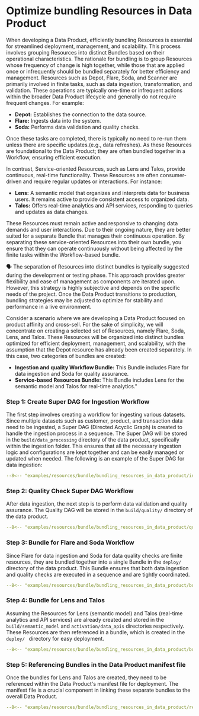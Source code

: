 # Optimize bundling Resources in Data Product

When developing a Data Product, efficiently bundling Resources is essential for streamlined deployment, management, and scalability. This process involves grouping Resources into distinct Bundles based on their operational characteristics. The rationale for bundling is to group Resources whose frequency of change is high together, while those that are applied once or infrequently should be bundled separately for better efficiency and management. Resources such as Depot, Flare, Soda, and Scanner are primarily involved in finite tasks, such as data ingestion, transformation, and validation. These operations are typically one-time or infrequent actions within the broader Data Product lifecycle and generally do not require frequent changes. For example:

- **Depot:** Establishes the connection to the data source.
- **Flare:** Ingests data into the system.
- **Soda:** Performs data validation and quality checks.

Once these tasks are completed, there is typically no need to re-run them unless there are specific updates.(e.g., data refreshes). As these Resources are foundational to the Data Product; they are often bundled together in a Workflow, ensuring efficient execution.

In contrast, Service-oriented Resources, such as Lens and Talos, provide continuous, real-time functionality. These Resources are often consumer-driven and require regular updates or interactions. For instance:

- **Lens:** A semantic model that organizes and interprets data for business users. It remains active to provide consistent access to organized data.
- **Talos:** Offers real-time analytics and API services, responding to queries and updates as data changes.

These Resources must remain active and responsive to changing data demands and user interactions. Due to their ongoing nature, they are better suited for a separate Bundle that manages their continuous operation. By separating these service-oriented Resources into their own bundle, you ensure that they can operate continuously without being affected by the finite tasks within the Workflow-based bundle.

<aside class="callout">
🗣️ The separation of Resources into distinct bundles is typically suggested during the development or testing phase. This approach provides greater flexibility and ease of management as components are iterated upon. However, this strategy is highly subjective and depends on the specific needs of the project. Once the Data Product transitions to production, bundling strategies may be adjusted to optimize for stability and performance in a live environment.
</aside>

Consider a scenario where we are developing a Data Product focused on product affinity and cross-sell. For the sake of simplicity, we will concentrate on creating a selected set of Resources, namely Flare, Soda, Lens, and Talos. These Resources will be organized into distinct bundles optimized for efficient deployment, management, and scalability, with the assumption that the Depot resource has already been created separately.
In this case, two categories of bundles are created:

- **Ingestion and quality Workflow Bundle:** This Bundle includes Flare for data ingestion and Soda for quality assurance.
- **Service-based Resources Bundle:** This Bundle includes Lens for the semantic model and Talos for real-time analytics."


### **Step 1: Create Super DAG for Ingestion Workflow**

The first step involves creating a workflow for ingesting various datasets. Since multiple datasets such as customer, product, and transaction data need to be ingested, a Super DAG (Directed Acyclic Graph) is created to handle the ingestion process in a sequence. The Super DAG will be stored in the `build/data_processing` directory of the data product, specifically within the ingestion folder. This ensures that all the necessary ingestion logic and configurations are kept together and can be easily managed or updated when needed. The following is an example of the Super DAG for data ingestion:

```yaml
--8<-- "examples/resources/bundle/bundling_resources_in_data_product/ingestion_dag.yml"
```

### **Step 2: Quality Check Super DAG Workflow**

After data ingestion, the next step is to perform data validation and quality assurance. The Quality DAG will be stored in the `build/quality/` directory of the data product. 

```yaml
--8<-- "examples/resources/bundle/bundling_resources_in_data_product/quality_dag.yml"
```


### **Step 3: Bundle for Flare and Soda Workflow**

Since Flare for data ingestion and Soda for data quality checks are finite resources, they are bundled together into a single Bundle in the `deploy/` directory of the data product. This Bundle ensures that both data ingestion and quality checks are executed in a sequence and are tightly coordinated. 

```yaml
--8<-- "examples/resources/bundle/bundling_resources_in_data_product/bundle_for_dag.yml"
```

### **Step 4: Bundle for Lens and Talos**

Assuming the Resources for Lens (semantic model) and Talos (real-time analytics and API services) are already created and stored in the `build/semantic_model` and  `activation/data_apis` directories respectively. These Resources are then referenced in a bundle, which is created in the `deploy/ ` directory for easy deployment. 

```yaml
--8<-- "examples/resources/bundle/bundling_resources_in_data_product/bundle_for_lens_and_talos.yml"
```

### **Step 5: Referencing Bundles in the Data Product manifest file**

Once the bundles for Lens and Talos are created, they need to be referenced within the Data Product's manifest file for deployment. The manifest file is a crucial component in linking these separate bundles to the overall Data Product.

```yaml
--8<-- "examples/resources/bundle/bundling_resources_in_data_product/referncing_bundle.yml"
```

